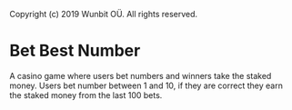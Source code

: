 Copyright (c) 2019 Wunbit OÜ. All rights reserved.

# Bet Best Number
A casino game where users bet numbers and winners take the staked money.
Users bet number between 1 and 10, if they are correct they earn the staked money from the last 100 bets.
